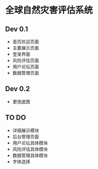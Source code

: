 # 全球自然灾害评估系统

## Dev 0.1

* 首页欢迎页面
* 主要展示页面
* 登录界面
* 风险评估页面
* 用户论坛页面
* 数据管理页面

## Dev 0.2

* 更改底图

## TO DO

* 详细展示模块
* 后台管理页面
* 用户论坛具体模块
* 风险评估具体模块
* 数据管理具体模块
* 字体选择